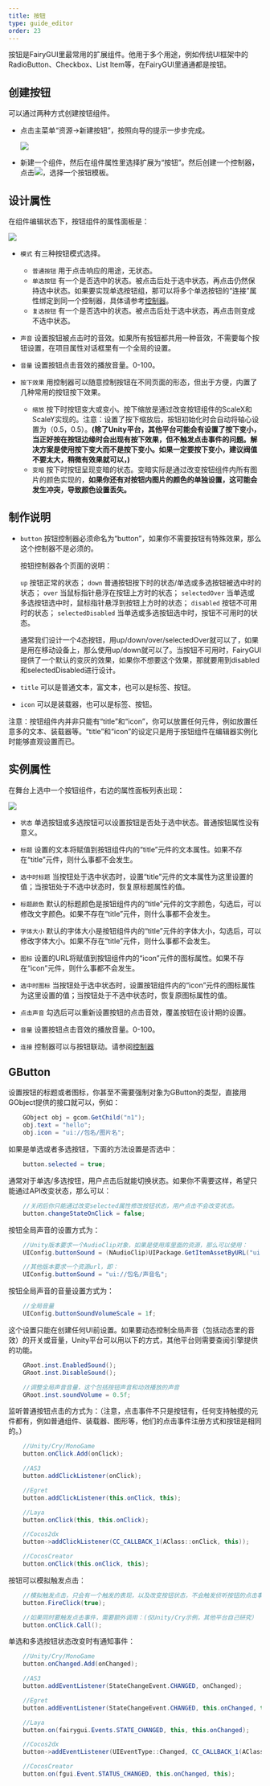 ```yaml
---
title: 按钮
type: guide_editor
order: 23
---
```


按钮是FairyGUI里最常用的扩展组件。他用于多个用途，例如传统UI框架中的RadioButton、Checkbox、List Item等，在FairyGUI里通通都是按钮。

## 创建按钮

可以通过两种方式创建按钮组件。

- 点击主菜单“资源->新建按钮”，按照向导的提示一步步完成。

  ![](../../images/QQ20191210-233538.png)

- 新建一个组件，然后在组件属性里选择扩展为“按钮”。然后创建一个控制器，点击![](../../images/QQ20191210-233616.png)，选择一个按钮模板。

## 设计属性

在组件编辑状态下，按钮组件的属性面板是：

![](../../images/QQ20191210-233721.png)

- `模式` 有三种按钮模式选择。
  - `普通按钮` 用于点击响应的用途，无状态。
  - `单选按钮` 有一个是否选中的状态。被点击后处于选中状态，再点击仍然保持选中状态。如果要实现单选按钮组，那可以将多个单选按钮的“连接”属性绑定到同一个控制器，具体请参考[控制器](controller.html#和按钮的联动)。
  - `复选按钮` 有一个是否选中的状态。被点击后处于选中状态，再点击则变成不选中状态。

- `声音` 设置按钮被点击时的音效。如果所有按钮都共用一种音效，不需要每个按钮设置，在项目属性对话框里有一个全局的设置。

- `音量` 设置按钮点击音效的播放音量。0-100。

- `按下效果` 用控制器可以随意控制按钮在不同页面的形态，但出于方便，内置了几种常用的按钮按下效果。
  - `缩放` 按下时按钮变大或变小。按下缩放是通过改变按钮组件的ScaleX和ScaleY实现的。注意：设置了按下缩放后，按钮初始化时会自动将轴心设置为（0.5，0.5）。**(除了Unity平台，其他平台可能会有设置了按下变小，当正好按在按钮边缘时会出现有按下效果，但不触发点击事件的问题。解决方案是使用按下变大而不是按下变小。如果一定要按下变小，建议阀值不要太大，稍微有效果就可以，)**
  - `变暗` 按下时按钮呈现变暗的状态。变暗实际是通过改变按钮组件内所有图片的颜色实现的，**如果你还有对按钮内图片的颜色的单独设置，这可能会发生冲突，导致颜色设置丢失。**

## 制作说明

- `button` 按钮控制器必须命名为“button”，如果你不需要按钮有特殊效果，那么这个控制器不是必须的。

  按钮控制器各个页面的说明：

  `up` 按钮正常的状态；
  `down` 普通按钮按下时的状态/单选或多选按钮被选中时的状态；
  `over` 当鼠标指针悬浮在按钮上方时的状态；
  `selectedOver` 当单选或多选按钮选中时，鼠标指针悬浮到按钮上方时的状态；
  `disabled` 按钮不可用时的状态；
  `selectedDisabled` 当单选或多选按钮选中时，按钮不可用时的状态。

  通常我们设计一个4态按钮，用up/down/over/selectedOver就可以了，如果是用在移动设备上，那么使用up/down就可以了。当按钮不可用时，FairyGUI提供了一个默认的变灰的效果，如果你不想要这个效果，那就要用到disabled和selectedDisabled进行设计。

- `title` 可以是普通文本，富文本，也可以是标签、按钮。

- `icon` 可以是装载器，也可以是标签、按钮。

注意：按钮组件内并非只能有“title”和“icon”，你可以放置任何元件，例如放置任意多的文本、装载器等。“title”和“icon”的设定只是用于按钮组件在编辑器实例化时能够直观设置而已。

## 实例属性

在舞台上选中一个按钮组件，右边的属性面板列表出现：

![](../../images/QQ20191211-093100.png)

- `状态` 单选按钮或多选按钮可以设置按钮是否处于选中状态。普通按钮属性没有意义。

- `标题` 设置的文本将赋值到按钮组件内的“title”元件的文本属性。如果不存在“title”元件，则什么事都不会发生。

- `选中时标题` 当按钮处于选中状态时，设置“title”元件的文本属性为这里设置的值；当按钮处于不选中状态时，恢复原标题属性的值。

- `标题颜色` 默认的标题颜色是按钮组件内的“title”元件的文字颜色，勾选后，可以修改文字颜色。如果不存在“title”元件，则什么事都不会发生。

- `字体大小` 默认的字体大小是按钮组件内的“title”元件的字体大小，勾选后，可以修改字体大小。如果不存在“title”元件，则什么事都不会发生。

- `图标` 设置的URL将赋值到按钮组件内的“icon”元件的图标属性。如果不存在“icon”元件，则什么事都不会发生。

- `选中时图标` 当按钮处于选中状态时，设置按钮组件内的“icon”元件的图标属性为这里设置的值；当按钮处于不选中状态时，恢复原图标属性的值。

- `点击声音` 勾选后可以重新设置按钮的点击音效，覆盖按钮在设计期的设置。

- `音量` 设置按钮点击音效的播放音量。0-100。

- `连接` 控制器可以与按钮联动。请参阅[控制器](controller.html#和按钮的联动)

## GButton

设置按钮的标题或者图标，你甚至不需要强制对象为GButton的类型，直接用GObject提供的接口就可以，例如：

```csharp
    GObject obj = gcom.GetChild("n1");
    obj.text = "hello";
    obj.icon = "ui://包名/图片名";
```

如果是单选或者多选按钮，下面的方法设置是否选中：

```csharp
    button.selected = true;
```

通常对于单选/多选按钮，用户点击后就能切换状态。如果你不需要这样，希望只能通过API改变状态，那么可以：

```csharp
    //关闭后你只能通过改变selected属性修改按钮状态，用户点击不会改变状态。
    button.changeStateOnClick = false;
```

按钮全局声音的设置方式为：

```csharp
    //Unity版本要求一个AudioClip对象，如果是使用库里面的资源，那么可以使用：
    UIConfig.buttonSound = (NAudioClip)UIPackage.GetItemAssetByURL("ui://包名/声音名");

    //其他版本要求一个资源url，即：
    UIConfig.buttonSound = "ui://包名/声音名";
```

按钮全局声音的音量设置方式为：

```csharp
    //全局音量
    UIConfig.buttonSoundVolumeScale = 1f;
```

这个设置只能在创建任何UI前设置。如果要动态控制全局声音（包括动态里的音效）的开关或音量，Unity平台可以用以下的方式，其他平台则需要查阅引擎提供的功能。

```csharp
    GRoot.inst.EnabledSound();
    GRoot.inst.DisableSound();

    //调整全局声音音量，这个包括按钮声音和动效播放的声音
    GRoot.inst.soundVolume = 0.5f;
```

监听普通按钮点击的方式为：（注意，点击事件不只是按钮有，任何支持触摸的元件都有，例如普通组件、装载器、图形等，他们的点击事件注册方式和按钮是相同的。）

```csharp
    //Unity/Cry/MonoGame
    button.onClick.Add(onClick);

    //AS3
    button.addClickListener(onClick);

    //Egret
    button.addClickListener(this.onClick, this);

    //Laya
    button.onClick(this, this.onClick);

    //Cocos2dx
    button->addClickListener(CC_CALLBACK_1(AClass::onClick, this));

    //CocosCreator
    button.onClick(this.onClick, this);
```

按钮可以模拟触发点击：

```csharp
    //模拟触发点击，只会有一个触发的表现，以及改变按钮状态，不会触发侦听按钮的点击事件。
    button.FireClick(true);

    //如果同时要触发点击事件，需要额外调用：(仅Unity/Cry示例，其他平台自己研究）
    button.onClick.Call();
```

单选和多选按钮状态改变时有通知事件：

```csharp
    //Unity/Cry/MonoGame
    button.onChanged.Add(onChanged);

    //AS3
    button.addEventListener(StateChangeEvent.CHANGED, onChanged);

    //Egret
    button.addEventListener(StateChangeEvent.CHANGED, this.onChanged, this);

    //Laya
    button.on(fairygui.Events.STATE_CHANGED, this, this.onChanged);

    //Cocos2dx
    button->addEventListener(UIEventType::Changed, CC_CALLBACK_1(AClass::onChanged, this));

    //CocosCreator
    button.on(fgui.Event.STATUS_CHANGED, this.onChanged, this);
```